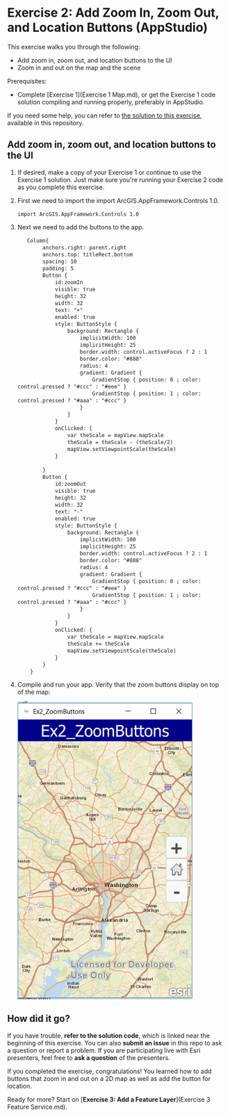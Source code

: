 # Exercise 2: Add Zoom In, Zoom Out, and Location Buttons (AppStudio)

This exercise walks you through the following:
- Add zoom in, zoom out, and location buttons to the UI
- Zoom in and out on the map and the scene

Prerequisites:
- Complete [Exercise 1](Exercise 1 Map.md), or get the Exercise 1 code solution compiling and running properly, preferably in AppStudio.

If you need some help, you can refer to [the solution to this exercise](../../solutions/AppStudio/Ex2_ZoomButtons), available in this repository.

## Add zoom in, zoom out, and location buttons to the UI
1. If desired, make a copy of your Exercise 1 or continue to use the Exercise 1 solution. Just make sure you're running your Exercise 2 code as you complete this exercise.

1. First we need to import the import ArcGIS.AppFramework.Controls 1.0.

    ```
    import ArcGIS.AppFramework.Controls 1.0
    ```
 
1. Next we need to add the buttons to the app.  
    ```
       Column{
            anchors.right: parent.right
            anchors.top: titleRect.bottom
            spacing: 10
            padding: 5
            Button {
                id:zoomIn
                visible: true
                height: 32
                width: 32
                text: "+"
                enabled: true
                style: ButtonStyle {
                    background: Rectangle {
                        implicitWidth: 100
                        implicitHeight: 25
                        border.width: control.activeFocus ? 2 : 1
                        border.color: "#888"
                        radius: 4
                        gradient: Gradient {
                            GradientStop { position: 0 ; color: control.pressed ? "#ccc" : "#eee" }
                            GradientStop { position: 1 ; color: control.pressed ? "#aaa" : "#ccc" }
                        }
                    }
                }
                onClicked: {
                    var theScale = mapView.mapScale
                    theScale = theScale - (theScale/2)
                    mapView.setViewpointScale(theScale)
                }

            }
            Button {
                id:zoomOut
                visible: true
                height: 32
                width: 32
                text: "-"
                enabled: true
                style: ButtonStyle {
                    background: Rectangle {
                        implicitWidth: 100
                        implicitHeight: 25
                        border.width: control.activeFocus ? 2 : 1
                        border.color: "#888"
                        radius: 4
                        gradient: Gradient {
                            GradientStop { position: 0 ; color: control.pressed ? "#ccc" : "#eee" }
                            GradientStop { position: 1 ; color: control.pressed ? "#aaa" : "#ccc" }
                        }
                    }
                }
                onClicked: {
                    var theScale = mapView.mapScale
                    theScale += theScale
                    mapView.setViewpointScale(theScale)
                }
            }
        }

    ```
    
1. Compile and run your app. Verify that the zoom buttons display on top of the map:

    ![Zoom buttons](03-zoom-buttons.png)


## How did it go?

If you have trouble, **refer to the solution code**, which is linked near the beginning of this exercise. You can also **submit an issue** in this repo to ask a question or report a problem. If you are participating live with Esri presenters, feel free to **ask a question** of the presenters.

If you completed the exercise, congratulations! You learned how to add buttons that  zoom in and out on a 2D map as well as add the button for location.

Ready for more? Start on [**Exercise 3: Add a Feature Layer**](Exercise 3 Feature Service.md).
